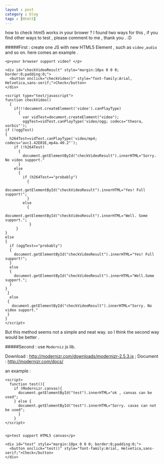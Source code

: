 ```yaml
---
layout : post
category : blog
tags : [Html5]
---
```


how to check html5 works in your brower ?  I found two ways for this , if you find other ways to test , please comment to me , thank you . :D 

#####First : create one JS with new HTML5 Element , such as `video` ,`audio` and so on. here comes an example . 

    <p>your browser support video? </p> 

    <div id="checkVideoResult" style="margin:10px 0 0 0; border:0;padding:0;">
      <button onclick="checkVideo()" style="font-family:Arial, Helvetica,sans-serif;">Check</button>
    </div>

    <script type="text/javascript">
    function checkVideo()
      { 
        if(!!document.createElement('video').canPlayType)
          { 
            var vidTest=document.createElement("video");
            oggTest=vidTest.canPlayType('video/ogg; codecs="theora, vorbis"');
    if (!oggTest)
    {
      h264Test=vidTest.canPlayType('video/mp4; codecs="avc1.42E01E,mp4a.40.2"');
        if (!h264Test)
          {
            document.getElementById("checkVideoResult").innerHTML="Sorry. No video support."
          }
        else
          {
            if (h264Test=="probably")
              {
                document.getElementById("checkVideoResult").innerHTML="Yes! Full support!";
              }
            else
              {
                document.getElementById("checkVideoResult").innerHTML="Well. Some support.";
               }
         }
    }
    else
    {
      if (oggTest=="probably")
      {
        document.getElementById("checkVideoResult").innerHTML="Yes! Full support!";
      }
      else
      {
        document.getElementById("checkVideoResult").innerHTML="Well.Some support.";
      }
    }
     }
      else
     {
       document.getElementById("checkVideoResult").innerHTML="Sorry. No video support."
     }
    }
    </script>

But this method seems not a simple and neat way. so I think the second way would be better . 

#####Second : use `Moderniz` js lib. 

Download : http://modernizr.com/downloads/modernizr-2.5.3.js ; Document : http://modernizr.com/docs/ 

an example : 

    <script>
      function test(){
        if (Modernizr.canvas){
          document.getElementById("test").innerHTML="ok , canvas can be used";
        } else {
          document.getElementById("test").innerHTML="Sorry. cavas can not be used";
          }
        }
    </script>


    <p>test support HTML5 canvas</p>

    <div id="test" style="margin:10px 0 0 0; border:0;padding:0;">
      <button onclick="test()" style="font-family:Arial, Helvetica,sans-serif;">Check</button>
    </div>





 
